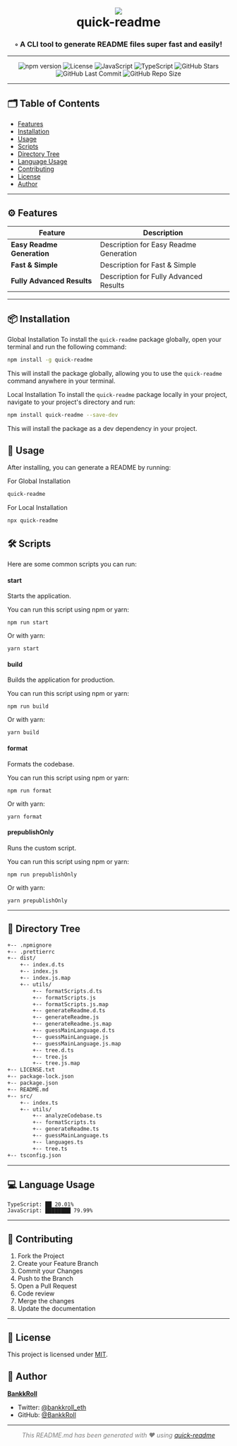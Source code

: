 <div align="center">
<h1 align="center">
<img src="https://github.com/BankkRoll/quick-readme/assets/106103625/332aaeb9-0df8-439c-bd72-a1777b0e2019" />
<br>quick-readme
</h1>
<h3>◦ A CLI tool to generate README files super fast and easily!</h3>
</div>

---

<div align="center">
<img src="https://img.shields.io/npm/v/quick-readme.svg?style" alt="npm version" /> <img src="https://img.shields.io/badge/license-MIT-blue.svg?style" alt="License" /> <img src="https://img.shields.io/badge/JavaScript-JavaScript-F7DF1E?style&logo=JavaScript&logoColor=F7DF1E" alt="JavaScript" /> <img src="https://img.shields.io/badge/TypeScript-TypeScript-3178C6?style&logo=TypeScript&logoColor=3178C6" alt="TypeScript" /> <img src="https://img.shields.io/github/stars/BankkRoll/quick-readme.svg?style=social" alt="GitHub Stars" /> <img src="https://img.shields.io/github/last-commit/BankkRoll/quick-readme.svg?style" alt="GitHub Last Commit" /> <img src="https://img.shields.io/github/repo-size/BankkRoll/quick-readme.svg?style" alt="GitHub Repo Size" /> </div>

</div>

---

## 🗂️ Table of Contents

- [Features](#️-features)
- [Installation](#-installation)
- [Usage](#-usage)
- [Scripts](#-scripts)
- [Directory Tree](#-directory-tree)
- [Language Usage](#-language-usage)
- [Contributing](#-contributing)
- [License](#-license)
- [Author](#-author)

---

## ⚙️ Features

| Feature                    | Description                            |
| -------------------------- | -------------------------------------- |
| **Easy Readme Generation** | Description for Easy Readme Generation |
| **Fast & Simple**          | Description for Fast & Simple          |
| **Fully Advanced Results** | Description for Fully Advanced Results |

---

## 📦 Installation

Global Installation
To install the `quick-readme` package globally, open your terminal and run the following command:

```bash
npm install -g quick-readme
```

This will install the package globally, allowing you to use the `quick-readme` command anywhere in your terminal.

Local Installation
To install the `quick-readme` package locally in your project, navigate to your project's directory and run:

```bash
npm install quick-readme --save-dev
```

This will install the package as a dev dependency in your project.

## 🚀 Usage

After installing, you can generate a README by running:

For Global Installation

```bash
quick-readme
```

For Local Installation

```bash
npx quick-readme
```

## 🛠️ Scripts

Here are some common scripts you can run:

#### start

Starts the application.

You can run this script using npm or yarn:

```shell
npm run start
```

Or with yarn:

```shell
yarn start
```

#### build

Builds the application for production.

You can run this script using npm or yarn:

```shell
npm run build
```

Or with yarn:

```shell
yarn build
```

#### format

Formats the codebase.

You can run this script using npm or yarn:

```shell
npm run format
```

Or with yarn:

```shell
yarn format
```

#### prepublishOnly

Runs the custom script.

You can run this script using npm or yarn:

```shell
npm run prepublishOnly
```

Or with yarn:

```shell
yarn prepublishOnly
```

---

## 🌳 Directory Tree

```graphql
+-- .npmignore
+-- .prettierrc
+-- dist/
    +-- index.d.ts
    +-- index.js
    +-- index.js.map
    +-- utils/
        +-- formatScripts.d.ts
        +-- formatScripts.js
        +-- formatScripts.js.map
        +-- generateReadme.d.ts
        +-- generateReadme.js
        +-- generateReadme.js.map
        +-- guessMainLanguage.d.ts
        +-- guessMainLanguage.js
        +-- guessMainLanguage.js.map
        +-- tree.d.ts
        +-- tree.js
        +-- tree.js.map
+-- LICENSE.txt
+-- package-lock.json
+-- package.json
+-- README.md
+-- src/
    +-- index.ts
    +-- utils/
        +-- analyzeCodebase.ts
        +-- formatScripts.ts
        +-- generateReadme.ts
        +-- guessMainLanguage.ts
        +-- languages.ts
        +-- tree.ts
+-- tsconfig.json
```

---

## 💻 Language Usage

```
TypeScript: ██ 20.01%
JavaScript: ████████ 79.99%
```

---

## 🤝 Contributing

1. Fork the Project
2. Create your Feature Branch
3. Commit your Changes
4. Push to the Branch
5. Open a Pull Request
6. Code review
7. Merge the changes
8. Update the documentation

---

## 📝 License

This project is licensed under [MIT](./LICENSE).

## 👤 Author

**[BankkRoll](https://github.com/BankkRoll)**

- Twitter: [@bankkroll_eth](https://twitter.com/bankkroll_eth)
- GitHub: [@BankkRoll](https://github.com/BankkRoll)

---

<p align="center"><i><font color="grey">This README.md has been generated with ❤️ using <a href="https://github.com/BankkRoll/quick-readme">quick-readme</a></font></i></p>
